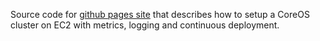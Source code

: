 Source code for [github pages site](https://danielnbarbosa.github.io/coreos/) that describes how to setup a CoreOS cluster on EC2 with metrics, logging and continuous deployment.
